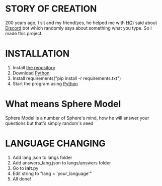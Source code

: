 # STORY OF CREATION
200 years ago, I sit and my friend(yes, he helped me with [HG](https://github.com/codeince/HG)) said about [Discord](https://discord.com) bot which randomly says about something what you type. So I made this project.

# INSTALLATION
1. Install [the repository](https://github.com/CodeGameSlasher/Sphere)
2. Download [Python](https://python.org/downloads)
3. Install requirements("pip install -r requirements.txt")
4. Start the program using [Python](https://python.org/downloads)

# What means Sphere Model
Sphere Model is a number of Sphere's mind, how he will answer your questions but that's simply random's seed

# LANGUAGE CHANGING
1. Add lang.json to langs folder
2. Add answers_lang.json to langs/answers folder
3. Go to __init__.py
4. Edit string to "lang = 'your_language'"
5. All done!
